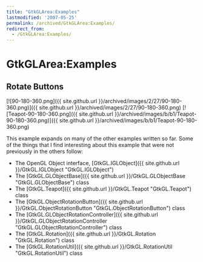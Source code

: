 ```yaml
---
title: "GtkGLArea:Examples"
lastmodified: '2007-05-25'
permalink: /archived/GtkGLArea:Examples/
redirect_from:
  - /GtkGLArea:Examples/
---
```


GtkGLArea:Examples
==================

Rotate Buttons
--------------

[![90-180-360.png]({{ site.github.url }}/archived/images/2/27/90-180-360.png)]({{ site.github.url }}/archived/images/2/27/90-180-360.png) [![Teapot-90-180-360.png]({{ site.github.url }}/archived/images/b/b1/Teapot-90-180-360.png)]({{ site.github.url }}/archived/images/b/b1/Teapot-90-180-360.png)

This example expands on many of the other examples written so far. Some of the things that I find interesting about this example that were not previously in the others follow:

-   The OpenGL Object interface, [GtkGL.IGLObject]({{ site.github.url }}/GtkGL.IGLObject "GtkGL.IGLObject")
-   The [GtkGL.GLObjectBase]({{ site.github.url }}/GtkGL.GLObjectBase "GtkGL.GLObjectBase") class
-   The [GtkGL.Teapot]({{ site.github.url }}/GtkGL.Teapot "GtkGL.Teapot") class
-   The [GtkGL.ObjectRotationButton]({{ site.github.url }}/GtkGL.ObjectRotationButton "GtkGL.ObjectRotationButton") class
-   The [GtkGL.GLObjectRotationController]({{ site.github.url }}/GtkGL.GLObjectRotationController "GtkGL.GLObjectRotationController") class
-   The [GtkGL.Rotation]({{ site.github.url }}/GtkGL.Rotation "GtkGL.Rotation") class
-   The [GtkGL.RotationUtil]({{ site.github.url }}/GtkGL.RotationUtil "GtkGL.RotationUtil") class


